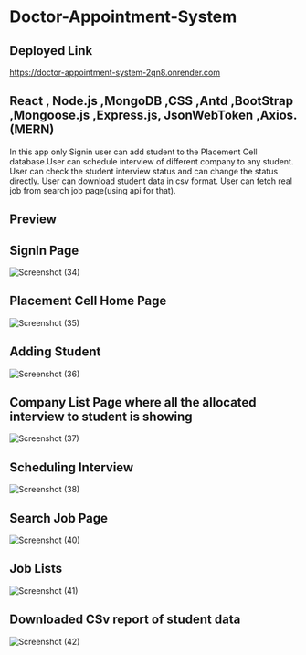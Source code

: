 # Doctor-Appointment-System

## Deployed Link 


https://doctor-appointment-system-2qn8.onrender.com


## React , Node.js ,MongoDB ,CSS ,Antd ,BootStrap ,Mongoose.js ,Express.js, JsonWebToken ,Axios.(MERN) 
                     
In this app only Signin user can add student to the Placement Cell database.User can schedule interview of different company to any student.
User can check the student interview status and can change the status directly.
User can download student data in csv format.
User can fetch real job from search job page(using api for that).


## Preview

## SignIn Page

![Screenshot (34)](https://github.com/AdarshSingh933/Placement-Cell.github.io/assets/130076154/2e5da5fd-6f3c-4202-935e-6d57188c15fa)


## Placement Cell Home Page

![Screenshot (35)](https://github.com/AdarshSingh933/Placement-Cell.github.io/assets/130076154/0ed47d1e-5060-4e7c-916d-be95881c20f1)


## Adding Student 

![Screenshot (36)](https://github.com/AdarshSingh933/Placement-Cell.github.io/assets/130076154/abd1a882-3fb6-4a84-8dc3-b582d01d9b0e)


## Company List Page where all the allocated interview to student is showing

![Screenshot (37)](https://github.com/AdarshSingh933/Placement-Cell.github.io/assets/130076154/0904b266-a128-4fed-bbe8-c46518b24643)


## Scheduling Interview 

![Screenshot (38)](https://github.com/AdarshSingh933/Placement-Cell.github.io/assets/130076154/5f429e30-322f-4fec-9799-c77bc694df0b)


## Search Job Page

![Screenshot (40)](https://github.com/AdarshSingh933/Placement-Cell.github.io/assets/130076154/cc971305-5087-4b54-97cf-0919a21b022c)


## Job Lists

![Screenshot (41)](https://github.com/AdarshSingh933/Placement-Cell.github.io/assets/130076154/2ef324ce-5b47-4221-82bc-78ba889a8a8c)


## Downloaded CSv report of student data

![Screenshot (42)](https://github.com/AdarshSingh933/Placement-Cell.github.io/assets/130076154/ac78bab2-76c2-4e3e-b7f7-4015e0f97f10)









